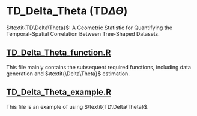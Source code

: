 # TD_Delta_Theta (TD$\Delta\Theta$)

$\textit{TD\Delta\Theta}$: A Geometric Statistic for Quantifying the Temporal-Spatial Correlation Between Tree-Shaped Datasets. 

## [TD_Delta_Theta_function.R](https://github.com/tsnm1/LRBmat/blob/main/model_functions.R)

This file mainly contains the subsequent required functions, including data generation and $\textit{\Delta\Theta}$ estimation.

## [TD_Delta_Theta_example.R](https://github.com/tsnm1/LRBmat/blob/main/add_experiments.R)

This file is an example of using $\textit{TD\Delta\Theta}$.
